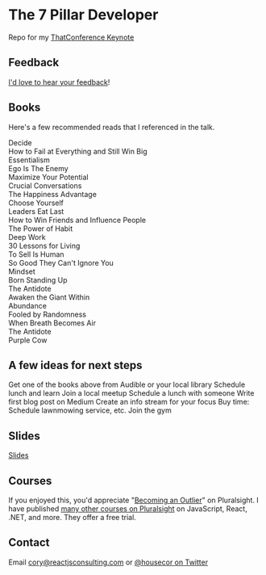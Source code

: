 # The 7 Pillar Developer

Repo for my [ThatConference Keynote](https://www.thatconference.com/Sessions/Session/12901)

## Feedback

[I'd love to hear your feedback](bit.ly/7pillardev)!

## Books

Here's a few recommended reads that I referenced in the talk.

Decide   
How to Fail at Everything and Still Win Big  
Essentialism  
Ego Is The Enemy  
Maximize Your Potential  
Crucial Conversations  
The Happiness Advantage  
Choose Yourself   
Leaders Eat Last  
How to Win Friends and Influence People  
The Power of Habit  
Deep Work  
30 Lessons for Living   
To Sell Is Human  
So Good They Can't Ignore You  
Mindset   
Born Standing Up  
The Antidote  
Awaken the Giant Within  
Abundance   
Fooled by Randomness   
When Breath Becomes Air  
The Antidote   
Purple Cow

## A few ideas for next steps

Get one of the books above from Audible or your local library
Schedule lunch and learn
Join a local meetup
Schedule a lunch with someone
Write first blog post on Medium
Create an info stream for your focus
Buy time: Schedule lawnmowing service, etc.
Join the gym

## Slides

[Slides](https://www.dropbox.com/s/g9iffkcv8rkj95q/The%207%20Pillar%20Developer.pptx?dl=0)

## Courses

If you enjoyed this, you'd appreciate "[Becoming an Outlier](https://app.pluralsight.com/library/courses/career-reboot-for-developer-mind)" on Pluralsight. I have published [many other courses on Pluralsight](https://app.pluralsight.com/profile/author/cory-house) on JavaScript, React, .NET, and more. They offer a free trial.

## Contact

Email cory@reactjsconsulting.com or [@housecor on Twitter](http://twitter.com/housecor)


